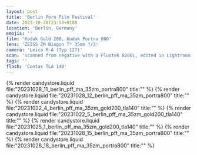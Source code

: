 ```yaml
---
layout: post
title: 'Berlin Porn Film Festival'
date: 2023-10-28T23:53+0100
location: 'Berlin, Germany'
emojis: ''
film: 'Kodak Gold 200, Kodak Portra 800'
lens: 'ZEISS ZM Biogon T* 35mm f/2'
camera: 'Leica M-A (Typ 127)'
scan: 'scanned from negative with a Plustek 8200i, edited in Lightroom'
tags: ''
flash: 'Contax TLA 140'
---
```


{% render candystore.liquid file:"20231028_11_berlin_pff_ma_35zm_portra800" title:"" %}
{% render candystore.liquid file:"20231028_12_berlin_pff_ma_35zm_portra800" title:"" %}
{% render candystore.liquid file:"20231022_4_berlin_pff_ma_35zm_gold200_tla140" title:"" %}
{% render candystore.liquid file:"20231022_5_berlin_pff_ma_35zm_gold200_tla140" title:"" %}
{% render candystore.liquid file:"20231025_1_berlin_pff_ma_35zm_gold200_tla140" title:"" %}
{% render candystore.liquid file:"20231028_15_berlin_pff_ma_35zm_portra800" title:"" %}
{% render candystore.liquid file:"20231028_18_berlin_pff_ma_35zm_portra800" title:"" %}